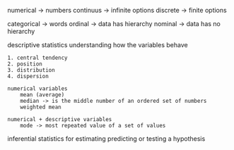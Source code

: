 numerical -> numbers
    continuus -> infinite options
    discrete -> finite options

categorical -> words
    ordinal -> data has hierarchy
    nominal -> data has no hierarchy


descriptive statistics 
    understanding how the variables behave 

    1. central tendency 
    2. position
    3. distribution
    4. dispersion 

    numerical variables
        mean (average)
        median -> is the middle number of an ordered set of numbers
        weighted mean

    numerical + descriptive variables 
        mode -> most repeated value of a set of values

inferential statistics
    for estimating predicting or testing a hypothesis 
